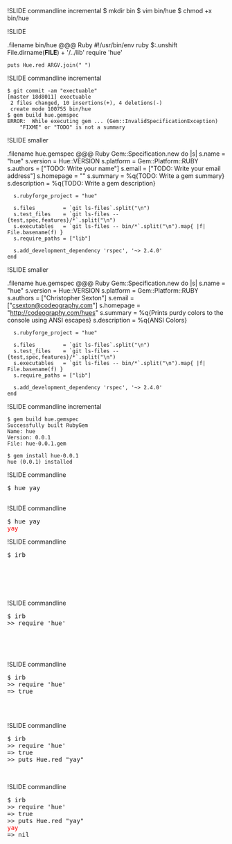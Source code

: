 !SLIDE commandline incremental
    $ mkdir bin
    $ vim bin/hue
    $ chmod +x bin/hue

!SLIDE

.filename bin/hue
    @@@ Ruby
    #!/usr/bin/env ruby
    $:.unshift File.dirname(__FILE__) + '/../lib'
    require 'hue'

    puts Hue.red ARGV.join(" ")

!SLIDE commandline incremental

    $ git commit -am "exectuable"
    [master 18d8011] exectuable
     2 files changed, 10 insertions(+), 4 deletions(-)
     create mode 100755 bin/hue
    $ gem build hue.gemspec
    ERROR:  While executing gem ... (Gem::InvalidSpecificationException)
        "FIXME" or "TODO" is not a summary


!SLIDE smaller

.filename hue.gemspec
    @@@ Ruby
    Gem::Specification.new do |s|
      s.name        = "hue"
      s.version     = Hue::VERSION
      s.platform    = Gem::Platform::RUBY
      s.authors     = ["TODO: Write your name"]
      s.email       = ["TODO: Write your email address"]
      s.homepage    = ""
      s.summary     = %q{TODO: Write a gem summary}
      s.description = %q{TODO: Write a gem description}

      s.rubyforge_project = "hue"

      s.files         = `git ls-files`.split("\n")
      s.test_files    = `git ls-files -- {test,spec,features}/*`.split("\n")
      s.executables   = `git ls-files -- bin/*`.split("\n").map{ |f| File.basename(f) }
      s.require_paths = ["lib"]

      s.add_development_dependency 'rspec', '~> 2.4.0'
    end


!SLIDE smaller

.filename hue.gemspec
    @@@ Ruby
    Gem::Specification.new do |s|
      s.name        = "hue"
      s.version     = Hue::VERSION
      s.platform    = Gem::Platform::RUBY
      s.authors     = ["Christopher Sexton"]
      s.email       = ["csexton@codeography.com"]
      s.homepage    = "http://codeography.com/hues"
      s.summary     = %q{Prints purdy colors to the console using ANSI escapes}
      s.description = %q{ANSI Colors}

      s.rubyforge_project = "hue"

      s.files         = `git ls-files`.split("\n")
      s.test_files    = `git ls-files -- {test,spec,features}/*`.split("\n")
      s.executables   = `git ls-files -- bin/*`.split("\n").map{ |f| File.basename(f) }
      s.require_paths = ["lib"]

      s.add_development_dependency 'rspec', '~> 2.4.0'
    end

!SLIDE commandline incremental

    $ gem build hue.gemspec
    Successfully built RubyGem
    Name: hue
    Version: 0.0.1
    File: hue-0.0.1.gem

    $ gem install hue-0.0.1
    hue (0.0.1) installed

!SLIDE commandline

<pre>
$ hue yay
&nbsp;
</pre>

!SLIDE commandline
<pre>
$ hue yay
<span style="color:red">yay</span>
</pre>

!SLIDE commandline

<pre>
$ irb
&nbsp;
&nbsp;
&nbsp;
&nbsp;
&nbsp;
</pre>

!SLIDE commandline

<pre>
$ irb
>> require 'hue'
&nbsp;
&nbsp;
&nbsp;
&nbsp;
</pre>

!SLIDE commandline

<pre>
$ irb
>> require 'hue'
=> true
&nbsp;
&nbsp;
&nbsp;
</pre>

!SLIDE commandline

<pre>
$ irb
>> require 'hue'
=> true
>> puts Hue.red "yay"
&nbsp;
&nbsp;
</pre>
!SLIDE commandline

<pre>
$ irb
>> require 'hue'
=> true
>> puts Hue.red "yay"
<span style="color:red">yay</span>
=> nil
</pre>
